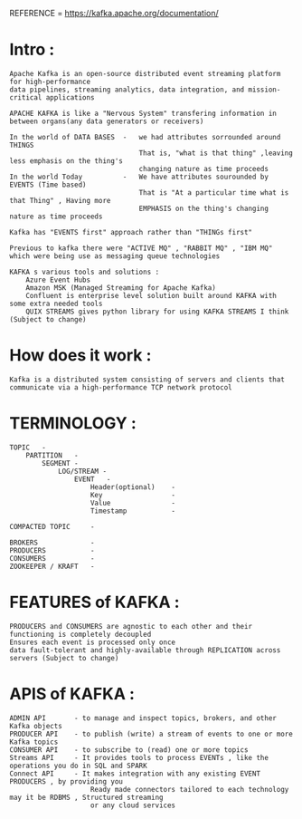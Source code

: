 REFERENCE = https://kafka.apache.org/documentation/

# Intro :

    Apache Kafka is an open-source distributed event streaming platform for high-performance 
    data pipelines, streaming analytics, data integration, and mission-critical applications

    APACHE KAFKA is like a "Nervous System" transfering information in between organs(any data generators or receivers)

    In the world of DATA BASES  -   we had attributes sorrounded around THINGS
                                    That is, "what is that thing" ,leaving less emphasis on the thing's 
                                    changing nature as time proceeds 
    In the world Today          -   We have attributes sourounded by EVENTS (Time based)
                                    That is "At a particular time what is that Thing" , Having more 
                                    EMPHASIS on the thing's changing nature as time proceeds
    
    Kafka has "EVENTS first" approach rather than "THINGs first"

    Previous to kafka there were "ACTIVE MQ" , "RABBIT MQ" , "IBM MQ" which were being use as messaging queue technologies

    KAFKA s various tools and solutions :
        Azure Event Hubs
        Amazon MSK (Managed Streaming for Apache Kafka)
        Confluent is enterprise level solution built around KAFKA with some extra needed tools
        QUIX STREAMS gives python library for using KAFKA STREAMS I think (Subject to change)

    
# How does it work :

    Kafka is a distributed system consisting of servers and clients that communicate via a high-performance TCP network protocol


# TERMINOLOGY :

    TOPIC   -
        PARTITION   -
            SEGMENT -
                LOG/STREAM -
                    EVENT   - 
                        Header(optional)    -
                        Key                 -
                        Value               -
                        Timestamp           -
    
    COMPACTED TOPIC     - 

    BROKERS             -
    PRODUCERS           -
    CONSUMERS           -
    ZOOKEEPER / KRAFT   -

# FEATURES of KAFKA :

    PRODUCERS and CONSUMERS are agnostic to each other and their functioning is completely decoupled
    Ensures each event is processed only once 
    data fault-tolerant and highly-available through REPLICATION across servers (Subject to change)


# APIS of KAFKA :

    ADMIN API       - to manage and inspect topics, brokers, and other Kafka objects
    PRODUCER API    - to publish (write) a stream of events to one or more Kafka topics
    CONSUMER API    - to subscribe to (read) one or more topics 
    Streams API     - It provides tools to process EVENTs , like the operations you do in SQL and SPARK
    Connect API     - It makes integration with any existing EVENT PRODUCERS , by providing you 
                        Ready made connectors tailored to each technology may it be RDBMS , Structured streaming 
                        or any cloud services